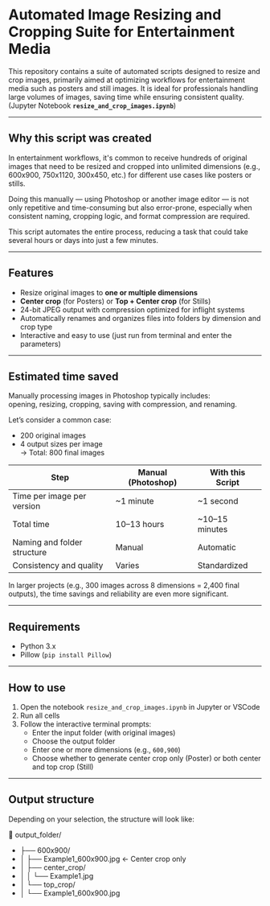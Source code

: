 # Automated Image Resizing and Cropping Suite for Entertainment Media

This repository contains a suite of automated scripts designed to resize and crop images, primarily aimed at optimizing workflows for entertainment media such as posters and still images. It is ideal for professionals handling large volumes of images, saving time while ensuring consistent quality. (Jupyter Notebook **`resize_and_crop_images.ipynb`**)

---

##  Why this script was created

In entertainment workflows, it's common to receive hundreds of original images that need to be resized and cropped into unlimited dimensions (e.g., 600x900, 750x1120, 300x450, etc.) for different use cases like posters or stills.

Doing this manually — using Photoshop or another image editor — is not only repetitive and time-consuming but also error-prone, especially when consistent naming, cropping logic, and format compression are required.

This script automates the entire process, reducing a task that could take several hours or days into just a few minutes.

---

##  Features

- Resize original images to **one or multiple dimensions**
- **Center crop** (for Posters) or **Top + Center crop** (for Stills)
- 24-bit JPEG output with compression optimized for inflight systems
- Automatically renames and organizes files into folders by dimension and crop type
- Interactive and easy to use (just run from terminal and enter the parameters)

---

##  Estimated time saved

Manually processing images in Photoshop typically includes:  
opening, resizing, cropping, saving with compression, and renaming.

Let’s consider a common case:

- 200 original images  
- 4 output sizes per image  
→ Total: 800 final images

| Step                         | Manual (Photoshop)     | With this Script      |
|------------------------------|------------------------|------------------------|
| Time per image per version   | ~1 minute              | ~1 second              |
| Total time                   | 10–13 hours            | ~10–15 minutes         |
| Naming and folder structure  | Manual                 | Automatic              |
| Consistency and quality      | Varies                 | Standardized           |


In larger projects (e.g., 300 images across 8 dimensions = 2,400 final outputs), the time savings and reliability are even more significant.

---

## Requirements

- Python 3.x
- Pillow (`pip install Pillow`)

---

## How to use

1. Open the notebook `resize_and_crop_images.ipynb` in Jupyter or VSCode
2. Run all cells
3. Follow the interactive terminal prompts:
   - Enter the input folder (with original images)
   - Choose the output folder
   - Enter one or more dimensions (e.g., `600,900`)
   - Choose whether to generate center crop only (Poster) or both center and top crop (Still)

---

## Output structure

Depending on your selection, the structure will look like:

📁 output_folder/
- ├── 600x900/
- │ ├── Example1_600x900.jpg ← Center crop only
- │ ├── center_crop/
- │ │ └── Example1.jpg
- │ └── top_crop/
- │ └── Example1_600x900.jpg


